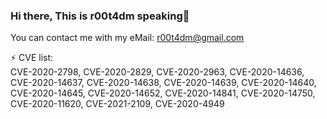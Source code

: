 ### Hi there, This is r00t4dm speaking👋
You can contact me with my eMail: r00t4dm@gmail.com
<!--
**r00t4dm/r00t4dm** is a ✨ _special_ ✨ repository because its `README.md` (this file) appears on your GitHub profile.

Here are some ideas to get you started:

- 🔭 I’m currently working on ...
- 🌱 I’m currently learning ...
- 👯 I’m looking to collaborate on ...
- 🤔 I’m looking for help with ...
- 💬 Ask me about ...
- 📫 How to reach me: ...
- 😄 Pronouns: ...
- ⚡ Fun fact: ...
-->

⚡ CVE list:  
CVE-2020-2798, CVE-2020-2829, CVE-2020-2963, CVE-2020-14636, CVE-2020-14637, CVE-2020-14638, CVE-2020-14639, CVE-2020-14640, CVE-2020-14645, CVE-2020-14652, CVE-2020-14841, CVE-2020-14750, CVE-2020-11620, CVE-2021-2109, CVE-2020-4949
